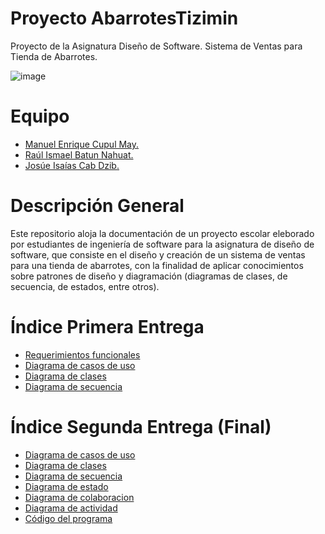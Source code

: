 # Proyecto AbarrotesTizimin
Proyecto de la Asignatura Diseño de Software. Sistema de Ventas para Tienda de Abarrotes.

![image](https://github.com/ManuelC13/Abarrotes_Tizimin/assets/114542854/35a6fe35-c7de-4e7b-a9e3-a613458b648f)

# Equipo

* [Manuel Enrique Cupul May.](https://github.com/ManuelC13)
* [Raúl Ismael Batun Nahuat.](https://github.com/RaulNahuat)
* [Josúe Isaías Cab Dzib.](https://github.com/JosueICD)

# Descripción General
Este repositorio aloja la documentación de un proyecto escolar eleborado por estudiantes de ingeniería de software para la asignatura de diseño de software, que consiste en el diseño y creación de un sistema de ventas para una tienda de abarrotes, con la finalidad de aplicar conocimientos sobre patrones de diseño y diagramación (diagramas de clases, de secuencia, de estados, entre otros).

# Índice Primera Entrega
* [Requerimientos funcionales](Documentación/Primera_Entrega/Requerimientos_funcionales.pdf)
* [Diagrama de casos de uso](Documentación/Primera_Entrega/Diagrama_de_casos_de_uso.png)
* [Diagrama de clases](Documentación/Primera_Entrega/Diagrama_de_Clases.png)
* [Diagrama de secuencia](Documentación/Primera_Entrega/Diagrama_de_secuencia.png)

# Índice Segunda Entrega (Final)
* [Diagrama de casos de uso](Documentación/Segunda_Entrega/DiagramaCasosDeUso.png)
* [Diagrama de clases](Documentación/Segunda_Entrega/DiagramaDeClases.png)
* [Diagrama de secuencia](Documentación/Segunda_Entrega/DiagramaDeSecuencia.png)
* [Diagrama de estado](Documentación/Segunda_Entrega/DiagramaDeEstados.png)
* [Diagrama de colaboracion](Documentación/Segunda_Entrega/DiagramaDeColaboración.png)
* [Diagrama de actividad](Documentación/Segunda_Entrega/DiagramaDeActividad.png)
* [Código del programa](Documentación/Segunda_Entrega/Código_Del_Programa)
